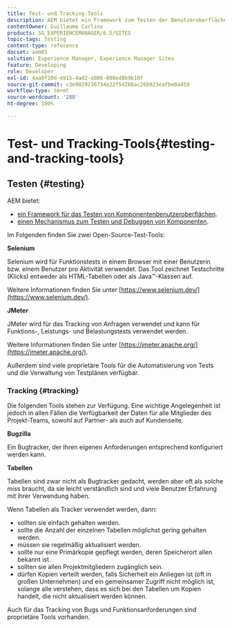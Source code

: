```yaml
---
title: Test- und Tracking-Tools
description: AEM bietet ein Framework zum Testen der Benutzeroberfläche der Komponenten und einen Mechanismus zum Testen und Debuggen von Komponenten
contentOwner: Guillaume Carlino
products: SG_EXPERIENCEMANAGER/6.5/SITES
topic-tags: testing
content-type: reference
docset: aem65
solution: Experience Manager, Experience Manager Sites
feature: Developing
role: Developer
exl-id: 4aa0f10d-e915-4ad2-a886-080ed8b9b10f
source-git-commit: c3e9029236734e22f5d266ac26b923eafbe0a459
workflow-type: tm+mt
source-wordcount: '288'
ht-degree: 100%

---
```


# Test- und Tracking-Tools{#testing-and-tracking-tools}

## Testen {#testing}

AEM bietet:

* [ein Framework für das Testen von Komponentenbenutzeroberflächen](/help/sites-developing/hobbes.md).
* [einen Mechanismus zum Testen und Debuggen von Komponenten](/help/sites-developing/developer-mode.md).

Im Folgenden finden Sie zwei Open-Source-Test-Tools:

**Selenium**

Selenium wird für Funktionstests in einem Browser mit einer Benutzerin bzw. einem Benutzer pro Aktivität verwendet. Das Tool zeichnet Testschritte (Klicks) entweder als HTML-Tabellen oder als Java™-Klassen auf.

Weitere Informationen finden Sie unter [https://www.selenium.dev/](https://www.selenium.dev/).

**JMeter**

JMeter wird für das Tracking von Anfragen verwendet und kann für Funktions-, Leistungs- und Belastungstests verwendet werden.

Weitere Informationen finden Sie unter [https://jmeter.apache.org/](https://jmeter.apache.org/).

Außerdem sind viele proprietäre Tools für die Automatisierung von Tests und die Verwaltung von Testplänen verfügbar.

### Tracking {#tracking}

Die folgenden Tools stehen zur Verfügung. Eine wichtige Angelegenheit ist jedoch in allen Fällen die Verfügbarkeit der Daten für alle Mitglieder des Projekt-Teams, sowohl auf Partner- als auch auf Kundenseite.

**Bugzilla**

Ein Bugtracker, der Ihren eigenen Anforderungen entsprechend konfiguriert werden kann.

**Tabellen**

Tabellen sind zwar nicht als Bugtracker gedacht, werden aber oft als solche *miss* braucht, da sie leicht verständlich sind und viele Benutzer Erfahrung mit ihrer Verwendung haben.

Wenn Tabellen als Tracker verwendet werden, dann:

* sollten sie einfach gehalten werden.
* sollte die Anzahl der einzelnen Tabellen möglichst gering gehalten werden.
* müssen sie regelmäßig aktualisiert werden.
* sollte nur eine Primärkopie gepflegt werden, deren Speicherort allen bekannt ist.
* sollten sie allen Projektmitgliedern zugänglich sein.
* dürfen Kopien verteilt werden, falls Sicherheit ein Anliegen ist (oft in großen Unternehmen) und ein gemeinsamer Zugriff nicht möglich ist, solange alle verstehen, dass es sich bei den Tabellen um Kopien handelt, die nicht aktualisiert werden können.

Auch für das Tracking von Bugs und Funktionsanforderungen sind proprietäre Tools vorhanden.
